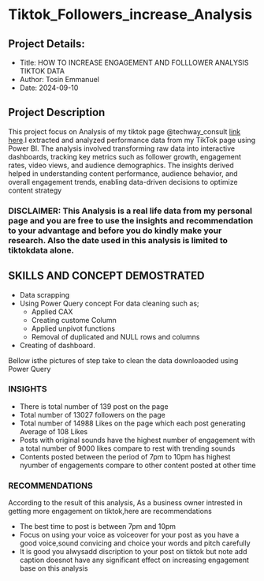# Tiktok_Followers_increase_Analysis

## Project Details:
  * Title:  HOW TO INCREASE ENGAGEMENT AND FOLLLOWER ANALYSIS TIKTOK DATA
  * Author: Tosin Emmanuel
  * Date: 2024-09-10

## Project Description
This project focus on Analysis of my tiktok page @techway_consult [link here](https://www.tiktok.com/@techways_consult?_r=1&_d=ec47991age7beg&sec_uid=MS4wLjABAAAAPCPRq-46vY1CJ0wtaNt0ulADtfgjbgpvYIe5EVOeTDLFm9bky6iQXwQyCioGJeMS&share_author_id=7274171724555273222&sharer_language=en&source=h5_m&u_code=e9la4747d543bc&timestamp=1726091792&user_id=7274171724555273222&sec_user_id=MS4wLjABAAAAPCPRq-46vY1CJ0wtaNt0ulADtfgjbgpvYIe5EVOeTDLFm9bky6iQXwQyCioGJeMS&utm_source=copy&utm_campaign=client_share&utm_medium=android&share_iid=7364847443702597382&share_link_id=19beec77-48f0-4df8-ae62-925bac197bb4&share_app_id=1233&ugbiz_name=ACCOUNT&ug_btm=b8727%2Cb0229&social_share_type=5&enable_checksum=1).I extracted and analyzed performance data from my TikTok page using Power BI. The analysis involved transforming raw data into interactive dashboards, tracking key metrics such as follower growth, engagement rates, video views, and audience demographics. The insights derived helped in understanding content performance, audience behavior, and overall engagement trends, enabling data-driven decisions to optimize content strategy

### DISCLAIMER: This Analysis is a real life data from my personal page and you are free to use the insights and recommendation to your advantage and before you do kindly make your  research.  Also the date used in this analysis is limited to tiktokdata alone.

## SKILLS AND CONCEPT DEMOSTRATED

* Data scrapping
* Using Power Query concept For data cleaning such as;
   * Applied CAX
   * Creating custome Column
   * Applied unpivot functions
   * Removal of duplicated and NULL rows and columns
* Creating of dashboard.
 
 Bellow isthe pictures of step take to clean the data downloaoded using Power Query


### INSIGHTS

 * There is total number of 139 post on the page
 * Total number of 13027 followers on the page
 * Total number of 14988 Likes on the page which each post generating Average of 108 Likes
 * Posts with original  sounds have the highest number of engagement with a total number of 9000 likes compare to rest with trending sounds
 * Contents posted between the period of 7pm to 10pm has highest nyumber of engagements compare to other content  posted at other time

### RECOMMENDATIONS

According to the result of this analysis, As a business owner intrested in getting more engagement on tiktok,here are recommendations
 * The best time to post is between 7pm and 10pm
 * Focus on using your voice as voiceover for your post as you have a good voice,sound convicing and choice your words and pitch carefully
 * It is good you alwysadd discription to your post on tiktok but note add caption doesnot have any significant effect on increasing engagement base on this analysis
